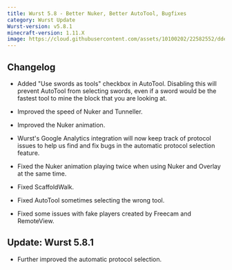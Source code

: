 ```yaml
---
title: Wurst 5.8 - Better Nuker, Better AutoTool, Bugfixes
category: Wurst Update
Wurst-version: v5.8.1
minecraft-version: 1.11.X
image: https://cloud.githubusercontent.com/assets/10100202/22582552/ddee957a-e9e7-11e6-9ca3-821927ae567e.jpg
---
```

## Changelog

- Added "Use swords as tools" checkbox in AutoTool. Disabling this will prevent AutoTool from selecting swords, even if a sword would be the fastest tool to mine the block that you are looking at.

- Improved the speed of Nuker and Tunneller.

- Improved the Nuker animation.

- Wurst's Google Analytics integration will now keep track of protocol issues to help us find and fix bugs in the automatic protocol selection feature.

- Fixed the Nuker animation playing twice when using Nuker and Overlay at the same time.

- Fixed ScaffoldWalk.

- Fixed AutoTool sometimes selecting the wrong tool.

- Fixed some issues with fake players created by Freecam and RemoteView.

## Update: Wurst 5.8.1

- Further improved the automatic protocol selection.
